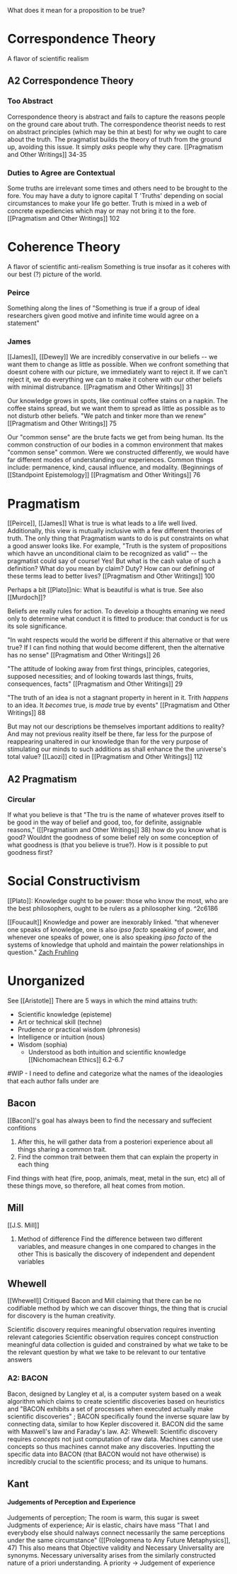 What does it mean for a proposition to be true?

# Correspondence Theory
A flavor of scientific realism

## A2 Correspondence Theory

### Too Abstract
Correspondence theory is abstract and fails to capture the reasons people on the ground care about truth. The correspondence theorist needs to rest on abstract principles (which may be thin at best) for why we ought to care about the truth. The pragmatist builds the theory of truth from the ground up, avoiding this issue. It simply *asks* people why they care.
	[[Pragmatism and Other Writings]] 34-35

### Duties to Agree are Contextual
Some truths are irrelevant some times and others need to be brought to the fore. You may have a duty to ignore capital T 'Truths' depending on social circumstances to make your life go better. Truth is mixed in a web of concrete expediencies which may or may not bring it to the fore.
	[[Pragmatism and Other Writings]] 102

# Coherence Theory
A flavor of scientific anti-realism
Something is true insofar as it coheres with our best (?) picture of the world.

### Peirce
Something along the lines of "Something is true if a group of ideal researchers given good motive and infinite time would agree on a statement"

### James
[[James]], [[Dewey]]
We are incredibly conservative in our beliefs -- we want them to change as little as possible. When we confront something that doesnt cohere with our picture, we immediately want to reject it. If we can't reject it, we do everything we can to make it cohere with our other beliefs with minimal distrubance. 
	[[Pragmatism and Other Writings]] 31

Our knowledge grows in spots, like continual coffee stains on a napkin. The coffee stains spread, but we want them to spread as little as possible as to not disturb other beliefs. "We patch and tinker more than we renew"
	[[Pragmatism and Other Writings]] 75

Our "common sense" are the brute facts we get from being human. Its the common construction of our bodies in a common environment that makes "common sense" common. Were we constructed differently, we would have far different modes of understanding our experiences. Common things include: permanence, kind, causal influence, and modality. (Beginnings of [[Standpoint Epistemology]]
	[[Pragmatism and Other Writings]] 76
# Pragmatism
[[Peirce]], [[James]]
What is true is what leads to a life well lived.
Additionally, this view is mutually inclusive with a few different theories of truth. The only thing that Pragmatism wants to do is put constraints on what a good answer looks like. For example, "Truth is the system of propositions which havve an unconditional claim to be recognized as valid" -- the pragmatist could say of course! Yes! But what is the cash value of such a definition? What do you mean by claim? Duty? How can our defining of these terms lead to better lives?
	[[Pragmatism and Other Writings]] 100

Perhaps a bit [[Plato]]nic: What is beautiful is what is true. See also [[Murdoch]]?

Beliefs are really rules for action. To develoip a thoughts emaning we need only to determine what conduct it is fitted to produce: that conduct is for us its sole significance.

"In waht respects would the world be different if this alternative or that were true? If I can find nothing that would become different, then the alternative has no sense"
	[[Pragmatism and Other Writings]] 26

"The attitude of looking away from first things, principles, categories, supposed necessities; and of looking towards last things, fruits, consequences, facts"
	[[Pragmatism and Other Writings]] 29

"The truth of an idea is not a stagnant property in herent in it. Trith *happens* to an idea. It *becomes* true, is *made* true by events"
	[[Pragmatism and Other Writings]] 88

But may not our descriptions be themselves important additions to reality? And may not previous reality itself be there, far less for the purpose of reappearing unaltered in our knowledge than for the very purpose of stimulating our minds to such additions as shall enhance the the universe's total value?
	[[Laozi]] cited in [[Pragmatism and Other Writings]] 112
## A2 Pragmatism

### Circular
If what you believe is that "The tru is the name of whatever proves itself to be good in the way of belief and good, too, for definite, assignable reasons," ([[Pragmatism and Other Writings]] 38) how do you know what is good? Wouldnt the goodness of some belief rely on some conception of what goodness is (that you believe is true?). How is it possible to put goodness first?

# Social Constructivism

[[Plato]]: Knowledge ought to be power: those who know the most, who are the best philosophers, ought to be rulers as a philosopher king.  ^2c6186

[[Foucault]]
Knowledge and power are inexorably linked.
"that whenever one speaks of knowledge, one is also _ipso facto_ speaking of power, and whenever one speaks of power, one is also speaking _ipso facto_ of the systems of knowledge that uphold and maintain the power relationships in question." [Zach Fruhling](https://www.zacharyfruhling.com/philosophy-blog/foucaults-concept-of-power-knowledge-explained)





# Unorganized
See [[Aristotle]]
There are 5 ways in which the mind attains truth:
- Scientific knowledge (episteme)
- Art or technical skill (techne)
- Prudence or practical wisdom (phronesis)
- Intelligence or intuition (nous)
- Wisdom (sophia)
	- Understood as both intuition and scientific knowledge
	[[Nichomachean Ethics]] 6.2-6.7

#WIP - I need to define and categorize what the names of the ideaologies that each author falls under are

## Bacon
[[Bacon]]'s goal has always been to find the necessary and suffecient confitions

1. After this, he will gather data from a posteriori experience about all things sharing a common trait. 
2. Find the common trait between them that can explain the property in each thing

Find things with heat (fire, poop, animals, meat, metal in the sun, etc)
all of these things move, so therefore, all heat comes from motion.

## Mill
[[J.S. Mill]]

1. Method of difference
	Find the difference between two different variables, and measure changes in one compared to changes in the other
		This is basically the discovery of independent and dependent variables


## Whewell
[[Whewell]]
Critiqued Bacon and Mill claiming that there can be no codifiable method by which we can discover things, the thing that is crucial for discovery is the human creativity.  

Scientific discovery requires
meaningful observation requires inventing relevant categories
	Scientific observation requires concept construction
meaningful data collection is guided and constrained
	by what we take to be the relevant question
	by what we take to be relevant to our tentative answers


### A2: BACON
Bacon, designed by Langley et al, is a computer system based on a weak algorithm which claims to create scientific discoveries based on heuristics and 
	"BACON exhibits a set of processes when executed actually make scientific discoveries" ; BACON specifically found the inverse square law by connecting data, similar to how Kepler discovered it. BACON did the same with Maxwell's law and Faraday's law. 
		A2: Whewell: Scientific discovery requires *concepts* not just computation of raw data. Machines cannot use concepts so thus machines cannot make any discoveries. Inputting the specific data into BACON (that BACON would not have otherwise) is incredibly crucial to the scientific process; and its unique to humans. 

## Kant
#### Judgements of Perception and Experience
Judgements of perception; The room is warm, this sugar is sweet
Judgments of experience; Air is elastic, chairs have mass
	"That I and everybody else should nalways connect necessarily the same perceptions under the same circumstance" ([[Prolegomena to Any Future Metaphysics]], 47)
	This also means that Objective validity and Necessary Universality are synonyms. Necessary universality arises from the similarly constructed nature of a priori understanding. A priority -> Judgement of experience